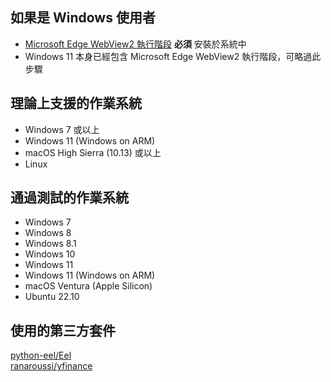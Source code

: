 ## 如果是 Windows 使用者
* [Microsoft Edge WebView2 執行階段](https://developer.microsoft.com/zh-tw/microsoft-edge/webview2/#download-section) **必須** 安裝於系統中
* Windows 11 本身已經包含 Microsoft Edge WebView2 執行階段，可略過此步驟
## 理論上支援的作業系統
* Windows 7 或以上
* Windows 11 (Windows on ARM)
* macOS High Sierra (10.13) 或以上
* Linux
## 通過測試的作業系統
* Windows 7
* Windows 8
* Windows 8.1
* Windows 10
* Windows 11
* Windows 11 (Windows on ARM)
* macOS Ventura (Apple Silicon)
* Ubuntu 22.10
## 使用的第三方套件
[python-eel/Eel](https://github.com/python-eel/Eel)  
[ranaroussi/yfinance](https://github.com/ranaroussi/yfinance)
